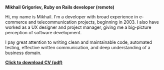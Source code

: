 **Mikhail Grigoriev, Ruby on Rails developer (remote)**

Hi, my name is Mikhail. I'm a developer with broad experience in e-commerce and telecommunication projects, beginning in 2003. I also have worked as a UX designer and project manager, giving me a big-picture perception of software development.

I pay great attention to writing clean and maintainable code, automated testing, effective written communication, and deep understanding of a business domain.

**[Click to download CV (pdf)](https://github.com/mgrigoriev/CV/raw/master/CV_Mikhail_Grigoriev_en.pdf)**
